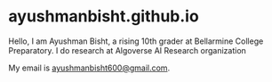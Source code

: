 # ayushmanbisht.github.io


Hello, I am Ayushman Bisht, a rising 10th grader at Bellarmine College Preparatory. I do research at Algoverse AI Research organization


My email is ayushmanbisht600@gmail.com. 
